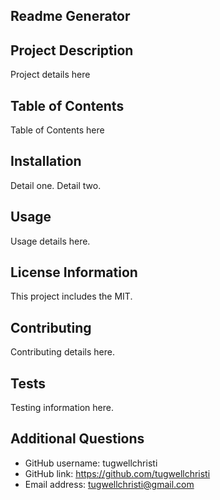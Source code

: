 ## Readme Generator

## Project Description
Project details here

## Table of Contents
Table of Contents here

## Installation
Detail one. Detail two. 

## Usage
Usage details here.

## License Information
This project includes the MIT.

## Contributing
Contributing details here. 

## Tests
Testing information here. 

## Additional Questions
- GitHub username: tugwellchristi
- GitHub link: https://github.com/tugwellchristi
- Email address: tugwellchristi@gmail.com
